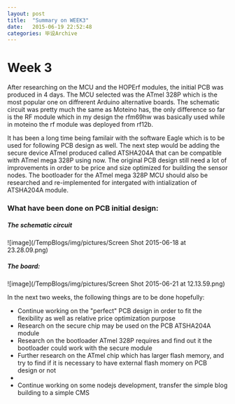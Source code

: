 ```yaml
---
layout: post
title:  "Summary on WEEK3"
date:   2015-06-19 22:52:48
categories: 毕设Archive
---
```


# Week 3
After researching on the MCU and the HOPErf modules, the initial PCB was produced in 4 days. The MCU selected was the ATmel 328P which is the most popular one on diffrerent Arduino alternative boards. The schematic circuit was pretty much the same as Moteino has, the only difference so far is the RF module which in my design the rfm69hw was basically used while in moteino the rf module was deployed from rf12b.


It has been a long time being familair with the software Eagle which is to be used for following PCB design as well. The next step would be adding the secure device ATmel produced called ATSHA204A that can be compatible with ATmel mega 328P using now. The original PCB design still need a lot of improvements in order to be price and size optimized for building the sensor nodes. The bootloader for the ATmel mega 328P MCU should also be researched and re-implemented for intergated with intialization of ATSHA204A module.

### What have been done on PCB initial design:
##### The schematic circuit


![image](/TempBlogs/img/pictures/Screen Shot 2015-06-18 at 23.28.09.png)

##### The board:

![image](/TempBlogs/img/pictures/Screen Shot 2015-06-21 at 12.13.59.png)

In the next two weeks, the following things are to be done hopefully:

* Continue working on the "perfect" PCB design in order to fit the flexibility as well as relative price optimization purpose
* Research on the secure chip may be used on the PCB ATSHA204A module
* Research on the bootloader ATmel 328P requires and find out it the bootloader could work with the secure module
* Further research on the ATmel chip which has larger flash memory, and try to find if it is necessary to have external flash momery on PCB design or not
*
* Continue working on some nodejs development, transfer the simple blog building to a simple CMS


